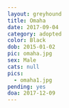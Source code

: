 ```yaml
---
layout: greyhound
title: Omaha
date: 2017-09-04
category: adopted
color: Black
dob: 2015-01-02
pic: omaha.jpg
sex: Male
cats: null
pics:
  - omaha1.jpg
pending: yes
doa: 2017-12-09
---
```


